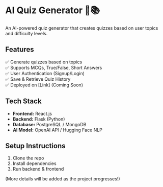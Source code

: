 # AI Quiz Generator 🧠📚
An AI-powered quiz generator that creates quizzes based on user topics and difficulty levels.

## Features
✅ Generate quizzes based on topics  
✅ Supports MCQs, True/False, Short Answers  
✅ User Authentication (Signup/Login)  
✅ Save & Retrieve Quiz History  
✅ Deployed on [Link] (Coming Soon)

## Tech Stack
- **Frontend:** React.js  
- **Backend:** Flask (Python)  
- **Database:** PostgreSQL / MongoDB  
- **AI Model:** OpenAI API / Hugging Face NLP  

## Setup Instructions
1. Clone the repo  
2. Install dependencies  
3. Run backend & frontend  

(More details will be added as the project progresses!)
